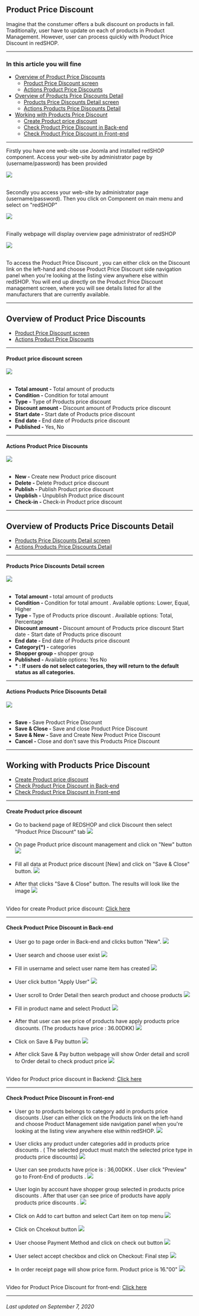 ## Product Price Discount
Imagine that the constumer offers a bulk discount on products in fall. Traditionally, user have to update on each of products in Product Management. However, user can process quickly with Product Price Discount in redSHOP.

<hr>

### In this article you will fine

<ul>
<li><a href="#overview-1">Overview of Product Price Discounts</a>
    <ul>
    <li><a href="#product-price-1">Product Price Discount screen</a>
    <li><a href="#actions-1">Actions Product Price Discounts</a>
    </ul>

<li><a href="#overview-2">Overview of Products Price Discounts Detail</a>
    <ul>
    <li><a href="#product-price-2">Products Price Discounts Detail screen</a>
    <li><a href="#actions-2">Actions Products Price Discounts Detail</a>
    </ul>

<li><a href="#working">Working with Products Price Discount</a>
    <ul>
    <li><a href="#create">Create Product price discount</a>
    <li><a href="#check-1">Check Product Price Discount in Back-end</a>
    <li><a href="#check-2">Check Product Price Discount in Front-end</a>
    </ul>
</ul>

<hr>

Firstly you have one web-site use Joomla and installed redSHOP component. Access your web-site by administrator page by (username/password) has been provided

<img src="./manual/en-US/chapters/discounts/img/administrator.png" class="example"/><br><br>

Secondly you access your web-site by administrator page (username/password). Then you click on Component on main menu and select on "redSHOP"

<img src="./manual/en-US/chapters/discounts/img/img68.png" class="example"/><br><br>

Finally webpage will display overview page administrator of redSHOP

<img src="./manual/en-US/chapters/discounts/img/img69.png" class="example"/><br><br>

To access the Product Price Discount , you can either click on the Discount link on the left-hand and choose Product Price Discount side navigation panel when you're looking at the listing view anywhere else within redSHOP. You will end up directly on the Product Price Discount management screen, where you will see details listed for all the manufacturers that are currently available.

<hr>

<!-- Overview of Product Price Discounts -->
<h2 id="overview-1">Overview of Product Price Discounts</h2>

<ul>
<li><a href="#product-price-1">Product Price Discount screen</a>
<li><a href="#actions-1">Actions Product Price Discounts</a>
</ul>

<hr>

<h4 id="product-price-1">Product price discount screen</h4>

<img src="./manual/en-US/chapters/discounts/img/img70.png" class="example"/><br><br>

<ul>
<li><b>Total amount - </b>Total amount of products 

<li><b>Condition - </b>Condition for total amount 

<li><b>Type - </b>Type of Products price discount 

<li><b>Discount amount - </b>Discount amount of Products price discount 

<li><b>Start date - </b>Start date of Products price discount 

<li><b>End date -  </b>End date of Products price discount 

<li><b>Published - </b>Yes, No
</ul>

<hr>

<h4 id="actions-1">Actions Product Price Discounts</h4>

<img src="./manual/en-US/chapters/discounts/img/img71.png" class="example"/><br><br>

<ul>
<li><b>New - </b>Create new Product price discount 

<li><b>Delete - </b>Delete Product price discount 

<li><b>Publish - </b>Publish Product price discount 

<li><b>Unpblish - </b>Unpublish Product price discount 

<li><b>Check-in - </b>Check-in Product price discount    
</ul>

<hr>

<!-- Overview of Products Price Discounts Detail -->
<h2 id="overview-2">Overview of Products Price Discounts Detail</h2>

<ul>
<li><a href="#product-price-2">Products Price Discounts Detail screen</a>
<li><a href="#actions-2">Actions Products Price Discounts Detail</a>
</ul>

<hr>

<h4 id="product-price-2">Products Price Discounts Detail screen</h4>

<img src="./manual/en-US/chapters/discounts/img/img72.png" class="example"/><br><br>

<ul>
<li><b>Total amount - </b>total amount of products 

<li><b>Condition - </b>Condition for total amount . Available options: Lower, Equal, Higher

<li><b>Type - </b>Type of Products price discount . Available options: Total, Percentage 

<li><b>Discount amount - </b>Discount amount of Products price discount 
Start date - Start date of Products price discount 

<li><b>End date - </b> End date of Products price discount

<li><b>Category(*) - </b>categories

<li><b>Shopper group - </b>shopper group

<li><b>Published - </b>Available options: Yes No

<li><b>* : If users do not select categories, they will return to the default status as all categories.</b>
</ul>

<hr>

<h4 id="actions-2">Actions Products Price Discounts Detail</h4>

<img src="./manual/en-US/chapters/discounts/img/img73.png" class="example"/><br><br>

<ul>
<li><b>Save - </b>Save Product Price Discount 

<li><b>Save & Close - </b>Save and close Product Price Discount 

<li><b>Save & New - </b>Save and Create New Product Price Discount 

<li><b>Cancel - </b>Close and don't save this Products Price Discount
</ul>

<hr>

<!-- Working with Products Price Discount -->
<h2 id="working">Working with Products Price Discount</h2>

<ul>
<li><a href="#create">Create Product price discount</a>
<li><a href="#check-1">Check Product Price Discount in Back-end</a>
<li><a href="#check-2">Check Product Price Discount in Front-end</a>
</ul>

<hr>

<h4 id="create">Create Product price discount</h4>

<ul>
<li>Go to backend page of REDSHOP and click Discount then select "Product Price Discount" tab 
<img src="./manual/en-US/chapters/discounts/img/img74.png" class="example"/><br><br>

<li>On page Product price discount management and click on "New" button
<img src="./manual/en-US/chapters/discounts/img/img75.png" class="example"/><br><br>

<li>Fill all data at Product price discount [New] and click on "Save & Close" button.
<img src="./manual/en-US/chapters/discounts/img/img76.png" class="example"/><br><br>

<li>After that clicks "Save & Close" button. The results will look like the image
<img src="./manual/en-US/chapters/discounts/img/img77.png" class="example"/><br><br>
</ul>

Video for create Product price discount: <a href="https://redshop.fleeq.io/l/j0ikp63tyq-1v3bli3igx">Click here</a>

<hr>

<h4 id="check-1">Check Product Price Discount in Back-end</h4>

<ul>
<li>User go to page order in Back-end and clicks button "New".
<img src="./manual/en-US/chapters/discounts/img/img78.png" class="example"/><br><br>

<li>User search and choose user exist
<img src="./manual/en-US/chapters/discounts/img/img79.png" class="example"/><br><br>

<li>Fill in username and select user name item has created
<img src="./manual/en-US/chapters/discounts/img/img80.png" class="example"/><br><br>

<li>User click button "Apply User"
<img src="./manual/en-US/chapters/discounts/img/img81.png" class="example"/><br><br>

<li>User scroll to Order Detail then search product and choose products
<img src="./manual/en-US/chapters/discounts/img/img82.png" class="example"/><br><br>

<li>Fill in product name and select Product
<img src="./manual/en-US/chapters/discounts/img/img83.png" class="example"/><br><br>

<li>After that user can see price of products have apply products price discounts. (The products have price : 36.00DKK)
<img src="./manual/en-US/chapters/discounts/img/img84.png" class="example"/><br><br>

<li>Click on Save & Pay button
<img src="./manual/en-US/chapters/discounts/img/img85.png" class="example"/><br><br>

<li>After click Save & Pay button webpage will show Order detail and scroll to Order detail to check product price
<img src="./manual/en-US/chapters/discounts/img/img86.png" class="example"/><br><br>
</ul>

Video for Product price discount in Backend: <a href="https://redshop.fleeq.io/l/w4cx7l6ryl-ohzy7zf9jf">Click here</a>

<hr>

<h4 id="check-2">Check Product Price Discount in Front-end</h4>

<ul>
<li>User go to products belongs to category add in products price discounts .User can either click on the Products link on the left-hand and choose Product Management side navigation panel when you're looking at the listing view anywhere else within redSHOP.
<img src="./manual/en-US/chapters/discounts/img/img87.png" class="example"/><br><br>

<li>User clicks any product under categories add in products price discounts . ( The selected product must match the selected price type in products price discounts)
<img src="./manual/en-US/chapters/discounts/img/img88.png" class="example"/><br><br>

<li>User can see products have price is : 36,00DKK . User click "Preview" go to Front-End of products .
<img src="./manual/en-US/chapters/discounts/img/img89.png" class="example"/><br><br>

<li>User login by account have shopper group  selected in products price discounts . After that user can see price of products have apply products price discounts .
<img src="./manual/en-US/chapters/discounts/img/img90.png" class="example"/><br><br>

<li>Click on Add to cart button and select Cart item on top menu
<img src="./manual/en-US/chapters/discounts/img/img91.png" class="example"/><br><br>

<li>Click on Chcekout button
<img src="./manual/en-US/chapters/discounts/img/img92.png" class="example"/><br><br>

<li>User choose Payment Method and click on check out button
<img src="./manual/en-US/chapters/discounts/img/img93.png" class="example"/><br><br>

<li>User select accept checkbox and click on Checkout: Final step
<img src="./manual/en-US/chapters/discounts/img/img94.png" class="example"/><br><br>

<li>In order receipt page will show price form. Product price is 16."00"
<img src="./manual/en-US/chapters/discounts/img/img95.png" class="example"/><br><br>
</ul>

Video for Product Price Discount for front-end: <a href="https://redshop.fleeq.io/l/0vhdv41205-k5o16lyo20">Click here</a>

<hr>

<h6>Last updated on September 7, 2020</h6>